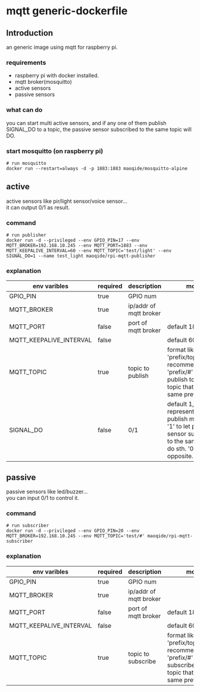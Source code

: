 # mqtt generic-dockerfile

## Introduction
an generic image using mqtt for raspberry pi. 

### requirements
- raspberry pi with docker installed.
- mqtt broker(mosquitto)
- active sensors
- passive sensors

### what can do
you can start multi active sensors, and if any one of them publish SIGNAL_DO to a topic, the passive sensor subscribed to the same topic will DO.

### start mosquitto (on raspberry pi)
```shell
# run mosquitto
docker run --restart=always -d -p 1883:1883 maoqide/mosquitto-alpine
```

## active
active sensors like pir/light sensor/voice sensor...    
it can output 0/1 as result.

### command
```shell
# run publisher
docker run -d --privileged --env GPIO_PIN=17 --env MQTT_BROKER=192.168.10.245 --env MQTT_PORT=1883 --env MQTT_KEEPALIVE_INTERVAL=60 --env MQTT_TOPIC='test/light' --env SIGNAL_DO=1 --name test_light maoqide/rpi-mqtt-publisher
```

### explanation
| env varibles | required | description | more |
| ------ | ------ | ------ | ------ |
| GPIO_PIN | true | GPIO num |  |
| MQTT_BROKER | true | ip/addr of mqtt broker |  |
| MQTT_PORT | false | port of mqtt broker | default 1883 |
| MQTT_KEEPALIVE_INTERVAL | false |  | default 60 |
| MQTT_TOPIC | true | topic to publish | format like 'prefix/topic' is recommended,and 'prefix/#' to publish to multi topic that has the same prefix. |
| SIGNAL_DO | false | 0/1 | default 1, represent for publish message '1' to let passive sensor subscribed to the same topic do sth. '0' the opposite. |


## passive
passive sensors like led/buzzer...    
you can input 0/1 to control it.

### command
```shell
# run subscriber
docker run -d --privileged --env GPIO_PIN=20 --env MQTT_BROKER=192.168.10.245 --env MQTT_TOPIC='test/#' maoqide/rpi-mqtt-subscriber
```

### explanation
| env varibles | required | description | more |
| ------ | ------ | ------ | ------ |
| GPIO_PIN | true | GPIO num |  |
| MQTT_BROKER | true | ip/addr of mqtt broker |  |
| MQTT_PORT | false | port of mqtt broker | default 1883 |
| MQTT_KEEPALIVE_INTERVAL | false |  | default 60 |
| MQTT_TOPIC | true | topic to subscribe | format like 'prefix/topic' is recommended,and 'prefix/#' to subscribe to multi topic that has the same prefix. |
